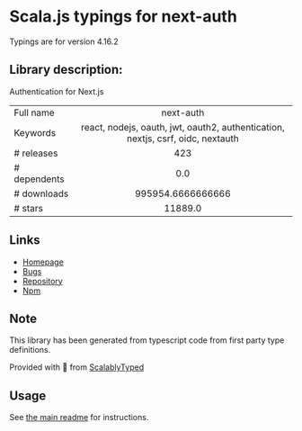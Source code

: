 
# Scala.js typings for next-auth

Typings are for version 4.16.2

## Library description:
Authentication for Next.js

|                    |                 |
| ------------------ | :-------------: |
| Full name          | next-auth |
| Keywords           | react, nodejs, oauth, jwt, oauth2, authentication, nextjs, csrf, oidc, nextauth |
| # releases         | 423 |
| # dependents       | 0.0 |
| # downloads        | 995954.6666666666 |
| # stars            | 11889.0 |

## Links
- [Homepage](https://next-auth.js.org)
- [Bugs](https://github.com/nextauthjs/next-auth/issues)
- [Repository](https://github.com/nextauthjs/next-auth)
- [Npm](https://www.npmjs.com/package/next-auth)
    


## Note
This library has been generated from typescript code from first party type definitions.

Provided with :purple_heart: from [ScalablyTyped](https://github.com/oyvindberg/ScalablyTyped)

## Usage
See [the main readme](../../readme.md) for instructions.


